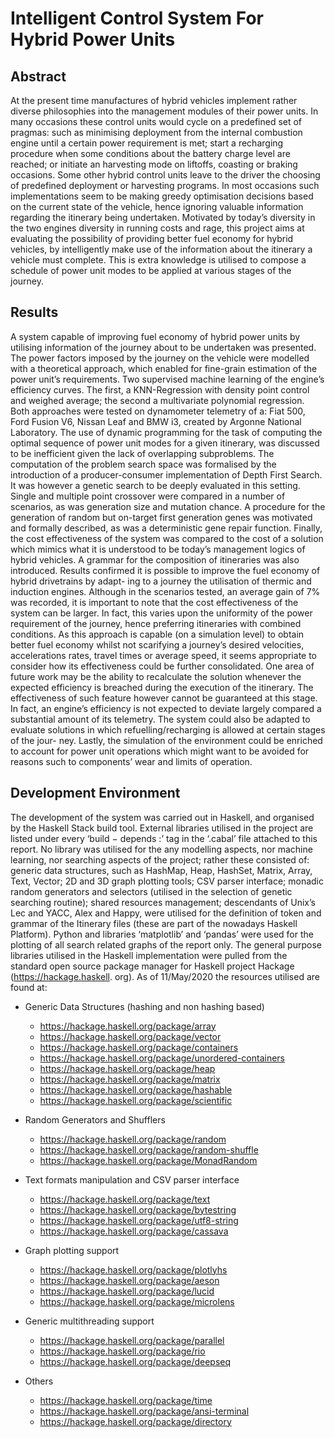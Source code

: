 # Intelligent Control System For Hybrid Power Units

## Abstract
At the present time manufactures of hybrid vehicles implement rather diverse philosophies into the management modules of their power units. In many occasions these control units would cycle on a predefined set of pragmas: such as minimising deployment from the internal combustion engine until a certain power requirement is met; start a recharging procedure when some conditions about the battery charge level are reached; or initiate an harvesting mode on liftoffs, coasting or braking occasions. Some other hybrid control units leave to the driver the choosing of predefined deployment or harvesting programs. In most occasions such implementations seem to be making greedy optimisation decisions based on the current state of the vehicle, hence ignoring valuable information regarding the itinerary being undertaken. Motivated by today’s diversity in the two engines diversity in running costs and rage, this project aims at evaluating the possibility of providing better fuel economy for hybrid vehicles, by intelligently make use of the information about the itinerary a vehicle must complete. This is extra knowledge is utilised to compose a schedule of power unit modes to be applied at various stages of the journey.

## Results
A system capable of improving fuel economy of hybrid power units by utilising information of the journey about to be undertaken was presented. The power factors imposed by the journey on the vehicle were modelled with a theoretical approach, which enabled for fine-grain estimation of the power unit’s requirements. Two supervised machine learning of the engine’s efficiency curves. The first, a KNN-Regression with density point control and weighed average; the second a multivariate polynomial regression. Both approaches were tested on dynamometer telemetry of a: Fiat 500, Ford Fusion V6, Nissan Leaf and BMW i3, created by Argonne National Laboratory. The use of dynamic programming for the task of computing the optimal sequence of power unit modes for a given itinerary, was discussed to be inefficient given the lack of overlapping subproblems. The computation of the problem search space was formalised by the introduction of a producer-consumer implementation of Depth First Search. It was however a genetic search to be deeply evaluated in this setting. Single and multiple point crossover were compared in a number of scenarios, as was generation size and mutation chance. A procedure for the generation of random but on-target first generation genes was motivated and formally described, as was a deterministic gene repair function. Finally, the cost effectiveness of the system was compared to the cost of a solution which mimics what it is understood to be today’s management logics of hybrid vehicles. A grammar for the composition of itineraries was also introduced.
Results confirmed it is possible to improve the fuel economy of hybrid drivetrains by adapt- ing to a journey the utilisation of thermic and induction engines. Although in the scenarios tested, an average gain of 7% was recorded, it is important to note that the cost effectiveness of the system can be larger. In fact, this varies upon the uniformity of the power requirement of the journey, hence preferring itineraries with combined conditions.
As this approach is capable (on a simulation level) to obtain better fuel economy whilst not scarifying a journey’s desired velocities, accelerations rates, travel times or average speed, it seems appropriate to consider how its effectiveness could be further consolidated. One area of future work may be the ability to recalculate the solution whenever the expected efficiency is breached during the execution of the itinerary. The effectiveness of such feature however cannot be guaranteed at this stage. In fact, an engine’s efficiency is not expected to deviate largely compared a substantial amount of its telemetry. The system could also be adapted to evaluate solutions in which refuelling/recharging is allowed at certain stages of the jour- ney. Lastly, the simulation of the environment could be enriched to account for power unit operations which might want to be avoided for reasons such to components’ wear and limits of operation.

## Development Environment
The development of the system was carried out in Haskell, and organised by the Haskell Stack build tool. External libraries utilised in the project are listed under every ‘build − depends :’ tag in the ‘.cabal’ file attached to this report. No library was utilised for the any modelling aspects, nor machine learning, nor searching aspects of the project; rather these consisted of: generic data structures, such as HashMap, Heap, HashSet, Matrix, Array, Text, Vector; 2D and 3D graph plotting tools; CSV parser interface; monadic random generators and selectors (utilised in the selection of genetic searching routine); shared resources management; descendants of Unix’s Lec and YACC, Alex and Happy, were utilised for the definition of token and grammar of the Itinerary files (these are part of the nowadays Haskell Platform). Python and libraries ‘matplotlib’ and ‘pandas’ were used for the plotting of all search related graphs of the report only.
The general purpose libraries utilised in the Haskell implementation were pulled from the standard open source package manager for Haskell project Hackage (https://hackage.haskell. org). As of 11/May/2020 the resources utilised are found at:
- Generic Data Structures (hashing and non hashing based)
  - https://hackage.haskell.org/package/array
  - https://hackage.haskell.org/package/vector
  - https://hackage.haskell.org/package/containers
  - https://hackage.haskell.org/package/unordered-containers
  - https://hackage.haskell.org/package/heap
  - https://hackage.haskell.org/package/matrix
  - https://hackage.haskell.org/package/hashable
  - https://hackage.haskell.org/package/scientific

- Random Generators and Shufflers
    - https://hackage.haskell.org/package/random
    - https://hackage.haskell.org/package/random-shuffle
    - https://hackage.haskell.org/package/MonadRandom
- Text formats manipulation and CSV parser interface
    - https://hackage.haskell.org/package/text
    - https://hackage.haskell.org/package/bytestring
    - https://hackage.haskell.org/package/utf8-string
    - https://hackage.haskell.org/package/cassava
- Graph plotting support
    - https://hackage.haskell.org/package/plotlyhs
    - https://hackage.haskell.org/package/aeson
    - https://hackage.haskell.org/package/lucid
    - https://hackage.haskell.org/package/microlens
- Generic multithreading support
    - https://hackage.haskell.org/package/parallel
    - https://hackage.haskell.org/package/rio
    - https://hackage.haskell.org/package/deepseq
- Others
    - https://hackage.haskell.org/package/time
    - https://hackage.haskell.org/package/ansi-terminal
    - https://hackage.haskell.org/package/directory
